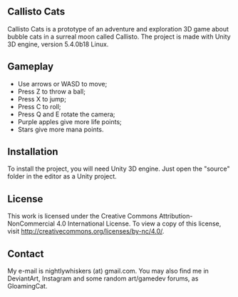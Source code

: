 ## Callisto Cats

Callisto Cats is a prototype of an adventure and exploration 3D game about bubble cats in a surreal moon called Callisto. The project is made with Unity 3D engine, version 5.4.0b18 Linux.

## Gameplay

* Use arrows or WASD to move;
* Press Z to throw a ball;
* Press X to jump;
* Press C to roll;
* Press Q and E rotate the camera;
* Purple apples give more life points; 
* Stars give more mana points.

## Installation

To install the project, you will need Unity 3D engine. Just open the "source" folder in the editor as a Unity project.

## License

This work is licensed under the Creative Commons Attribution-NonCommercial 4.0 International License. To view a copy of this license, visit http://creativecommons.org/licenses/by-nc/4.0/. 

## Contact

My e-mail is nightlywhiskers (at) gmail.com. You may also find me in DeviantArt, Instagram and some random art/gamedev forums, as GloamingCat.